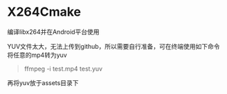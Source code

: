 # X264Cmake
编译libx264并在Android平台使用

YUV文件太大，无法上传到github，所以需要自行准备，可在终端使用如下命令将任意的mp4转为yuv

> ffmpeg -i test.mp4 test.yuv

再将yuv放于assets目录下
